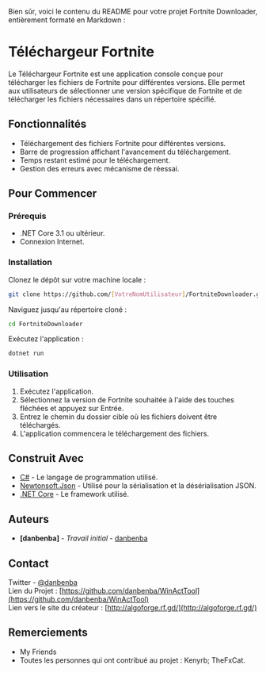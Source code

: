 Bien sûr, voici le contenu du README pour votre projet Fortnite Downloader, entièrement formaté en Markdown :

# Téléchargeur Fortnite

Le Téléchargeur Fortnite est une application console conçue pour télécharger les fichiers de Fortnite pour différentes versions. Elle permet aux utilisateurs de sélectionner une version spécifique de Fortnite et de télécharger les fichiers nécessaires dans un répertoire spécifié.

## Fonctionnalités

- Téléchargement des fichiers Fortnite pour différentes versions.
- Barre de progression affichant l'avancement du téléchargement.
- Temps restant estimé pour le téléchargement.
- Gestion des erreurs avec mécanisme de réessai.

## Pour Commencer

### Prérequis

- .NET Core 3.1 ou ultérieur.
- Connexion Internet.

### Installation

Clonez le dépôt sur votre machine locale :

```bash
git clone https://github.com/[VotreNomUtilisateur]/FortniteDownloader.git
```

Naviguez jusqu'au répertoire cloné :

```bash
cd FortniteDownloader
```

Exécutez l'application :

```bash
dotnet run
```

### Utilisation

1. Exécutez l'application.
2. Sélectionnez la version de Fortnite souhaitée à l'aide des touches fléchées et appuyez sur Entrée.
3. Entrez le chemin du dossier cible où les fichiers doivent être téléchargés.
4. L'application commencera le téléchargement des fichiers.

## Construit Avec

- [C#](https://docs.microsoft.com/fr-fr/dotnet/csharp/) - Le langage de programmation utilisé.
- [Newtonsoft.Json](https://www.newtonsoft.com/json) - Utilisé pour la sérialisation et la désérialisation JSON.
- [.NET Core](https://dotnet.microsoft.com/) - Le framework utilisé.

## Auteurs

- **[danbenba]** - *Travail initial* - [danbenba](https://github.com/danbenba)

## Contact
Twitter - [@danbenba](https://twitter.com/danbenba_dev)  
Lien du Projet : [https://github.com/danbenba/WinActTool](https://github.com/danbenba/WinActTool)  
Lien vers le site du créateur : [http://algoforge.rf.gd/](http://algoforge.rf.gd/)

## Remerciements
- My Friends
- Toutes les personnes qui ont contribué au projet : Kenyrb; TheFxCat.
